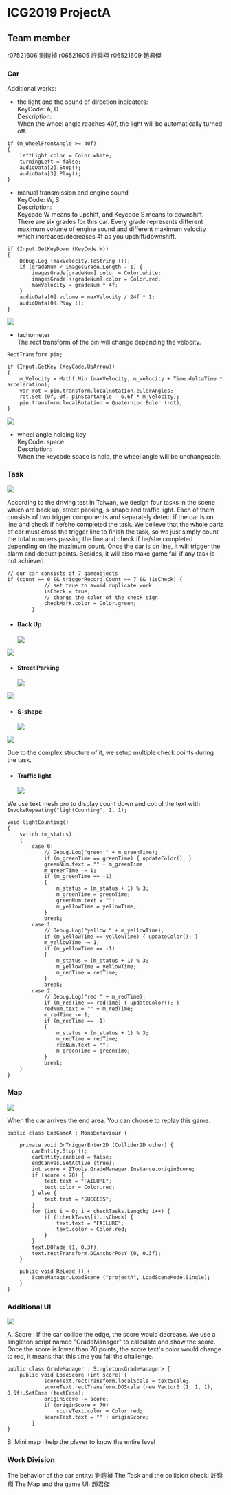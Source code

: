 # ICG2019 ProjectA

## Team member

r07521606 劉鎧禎
r06521605 許舜翔
r06521609 趙君傑

### Car

Additional works: 

- the light and the sound of direction indicators:    
  KeyCode: A, D    
  Description:     
  When the wheel angle reaches 40f, the light will be automatically turned off.

```
if (m_WheelFrontAngle >= 40f)
{
    leftLight.color = Color.white;
    turningLeft = false;
    audioData[2].Stop();
    audioData[3].Play();
}
```

- manual transmission and engine sound     
  KeyCode: W, S     
  Description:     
  Keycode W means to upshift, and Keycode S means to downshift.     
  There are six grades for this car. Every grade represents different maximum volume of engine sound and different maximum velocity which increases/decreases 4f as you upshift/downshift.

```
if (Input.GetKeyDown (KeyCode.W))
{
    Debug.Log (maxVelocity.ToString ());
    if (gradeNum < imagesGrade.Length - 1) {
        imagesGrade[gradeNum].color = Color.white;
        imagesGrade[++gradeNum].color = Color.red;
        maxVelocity = gradeNum * 4f;
    }
    audioData[0].volume = maxVelocity / 24f * 1;
    audioData[0].Play ();
}
```

![](https://i.imgur.com/qrmaMiT.png)

- tachometer     
  The rect transform of the pin will change depending the velocity.

```
RectTransform pin;

if (Input.GetKey (KeyCode.UpArrow))
{
    m_Velocity = Mathf.Min (maxVelocity, m_Velocity + Time.deltaTime * acceleration);
    var rot = pin.transform.localRotation.eulerAngles;
    rot.Set (0f, 0f, pinStartAngle - 6.6f * m_Velocity);
    pin.transform.localRotation = Quaternion.Euler (rot);
}
```

![](https://i.imgur.com/767IX5i.png)

- wheel angle holding key     
  KeyCode: space     
  Description:     
  When the keycode space is hold, the wheel angle will be unchangeable.

### Task

![](https://i.imgur.com/mvaAdvm.jpg)

According to the driving test in Taiwan, we design four tasks in the scene which are back up, street parking, s-shape and traffic light. Each of them consists of two trigger components and separately detect if the car is on line and check if he/she completed the task. We believe that the whole parts of car must cross the trigger line to finish the task, so we just simply count the total numbers passing the line and check if he/she completed depending on the maximum count. Once the car is on line, it will trigger the alarm and deduct points. Besides, it will also make game fail if any task is not achieved.

```
// our car consists of 7 gameobjects
if (count == 0 && triggerRecord.Count == 7 && !isCheck) {
            // set true to avoid duplicate work
            isCheck = true;
            // change the color of the check sign
            checkMark.color = Color.green;
        }
```

- #### Back Up
  ![](https://i.imgur.com/woxMgd4.png)

![](https://i.imgur.com/g0Uqj9t.png)

- #### Street Parking
  ![](https://i.imgur.com/PqpDYSx.png)

![](https://i.imgur.com/BEghoZ2.png)

- #### S-shape
  ![](https://i.imgur.com/N1hLqFq.png)

![](https://i.imgur.com/gy1XO3l.png)

Due to the complex structure of it, we setup multiple check points during the task.

- #### Traffic light
  ![](https://i.imgur.com/uSOmCW7.gif)

We use text mesh pro to display count down and cotrol the text with
`InvokeRepeating("lightCounting", 1, 1);`

```
void lightCounting()
{
    switch (m_status)
    {
        case 0:
            // Debug.Log("green " + m_greenTime);
            if (m_greenTime == greenTime) { updateColor(); }
            greenNum.text = "" + m_greenTime;
            m_greenTime -= 1;
            if (m_greenTime == -1)
            {
                m_status = (m_status + 1) % 3;
                m_greenTime = greenTime;
                greenNum.text = "";
                m_yellowTime = yellowTime;
            }
            break;
        case 1:
            // Debug.Log("yellow " + m_yellowTime);
            if (m_yellowTime == yellowTime) { updateColor(); }
            m_yellowTime -= 1;
            if (m_yellowTime == -1)
            {
                m_status = (m_status + 1) % 3;
                m_yellowTime = yellowTime;
                m_redTime = redTime;
            }
            break;
        case 2:
            // Debug.Log("red " + m_redTime);
            if (m_redTime == redTime) { updateColor(); }
            redNum.text = "" + m_redTime;
            m_redTime -= 1;
            if (m_redTime == -1)
            {
                m_status = (m_status + 1) % 3;
                m_redTime = redTime;
                redNum.text = "";
                m_greenTime = greenTime;
            }
            break;
    }
}
```

### Map

![](https://i.imgur.com/EzZbz9U.png)

When the car arrives the end area. You can choose to replay this game.

```
public class EndGameA : MonoBehaviour {

    private void OnTriggerEnter2D (Collider2D other) {
        carEntity.Stop ();
        carEntity.enabled = false;
        endCanvas.SetActive (true);
        int score = ZTools.GradeManager.Instance.originScore;
        if (score < 70) {
            text.text = "FAILURE";
            text.color = Color.red;
        } else {
            text.text = "SUCCESS";
        }
        for (int i = 0; i < checkTasks.Length; i++) {
            if (!checkTasks[i].isCheck) {
                text.text = "FAILURE";
                text.color = Color.red;
            }
        }
        text.DOFade (1, 0.3f);
        text.rectTransform.DOAnchorPosY (0, 0.3f);
    }

    public void ReLoad () {
        SceneManager.LoadScene ("projectA", LoadSceneMode.Single);
    }
}
```

### Additional UI

![](https://i.imgur.com/vqaDZNP.jpg)

A. Score : If the car collide the edge, the score would decrease. We use a singleton script named "GradeManager" to calculate and show the score. Once the score is lower than 70 points, the score text's color would change to red, it means that this time you fail the challenge.

```
public class GradeManager : Singleton<GradeManager> {
    public void LoseScore (int score) {
            scoreText.rectTransform.localScale = textScale;
            scoreText.rectTransform.DOScale (new Vector3 (1, 1, 1), 0.5f).SetEase (textEase);
            originScore -= score;
            if (originScore < 70)
                scoreText.color = Color.red;
            scoreText.text = "" + originScore;
        }
}
```

B. Mini map : help the player to know the entire level

### Work Division

The behavior of the car entity: 劉鎧禎
The Task and the collision check: 許舜翔
The Map and the game UI: 趙君傑
